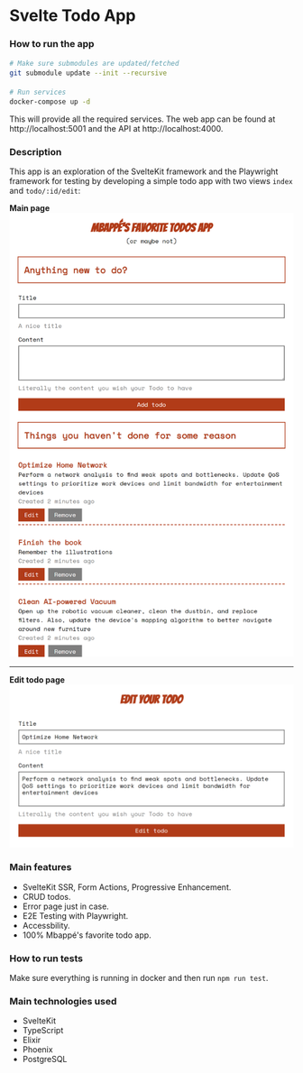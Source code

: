 # Svelte Todo App

### How to run the app
```bash
# Make sure submodules are updated/fetched
git submodule update --init --recursive

# Run services
docker-compose up -d
```

This will provide all the required services. The web app can be found at http://localhost:5001 and the API at http://localhost:4000.

### Description

This app is an exploration of the SvelteKit framework and the Playwright framework for testing by developing a simple todo app with two views `index` and `todo/:id/edit`:

**Main page** 
![index page](./assets/index_page.png)

---
**Edit todo page** 
![edit page](./assets/edit_page.png)

### Main features

* SvelteKit SSR, Form Actions, Progressive Enhancement.
* CRUD todos.
* Error page just in case.
* E2E Testing with Playwright.
* Accessbility.
* 100% Mbappé's favorite todo app.

### How to run tests
Make sure everything is running in docker and then run `npm run test`.

### Main technologies used

* SvelteKit
* TypeScript
* Elixir
* Phoenix
* PostgreSQL

